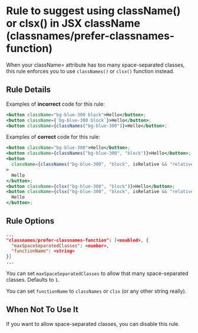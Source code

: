 # Rule to suggest using className() or clsx() in JSX className (classnames/prefer-classnames-function)

When your className= attribute has too many space-separated classes, this rule enforces you to use `classNames()` or `clsx()` function instead.

## Rule Details

Examples of **incorrect** code for this rule:

```jsx
<button className="bg-blue-300 block">Hello</button>;
<button className={`bg-blue-300 block`}>Hello</button>;
<button className={classNames("bg-blue-300")}>Hello</button>;
```

Examples of **correct** code for this rule:

```jsx
<button className="bg-blue-300">Hello</button>;
<button className={classNames("bg-blue-300", "block")}>Hello</button>;
<button
  className={classNames("bg-blue-300", "block", isRelative && "relative")}
>
  Hello
</button>;
<button className={clsx("bg-blue-300", "block")}>Hello</button>;
<button className={clsx("bg-blue-300", "block", isRelative && "relative")}>
  Hello
</button>;
```

## Rule Options

```json
...
"classnames/prefer-classnames-function": [<enabled>, {
  "maxSpaceSeparatedClasses": <number>,
  "functionName": <string>
}]
...
```

You can set `maxSpaceSeparatedClasses` to allow that many space-separated classes. Defaults to `1`.

You can set `functionName` to `classNames` or `clsx` (or any other string really).

## When Not To Use It

If you want to allow space-separated classes, you can disable this rule.
